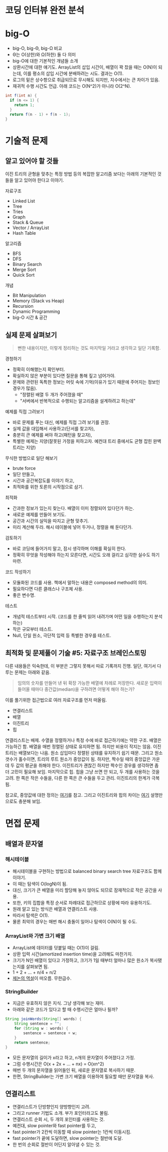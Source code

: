 # 코딩 인터뷰 완전 분석

# big-O

- big-O, big-Θ, big-Ω 비교
- Θ는 O(상한)와 Ω(하한) 둘 다 의미
- big-O에 대한 기본적인 개념들 소개
- 상환시간에 대한 얘기도. ArrayList의 삽입 시간이, 배열이 꽉 찼을 때는 O(N)이 되는데, 이를 평소의 삽입 시간에 분배하려는 시도. 결과는 O(1).
- 로그의 밑은 상수항으로 취급되므로 무시해도 되지만, 지수에서는 큰 차이가 있음.
- 재귀적 수행 시간도 언급. 아래 코드는 O(N^2)가 아니라 O(2^N).

```java
int f(int n) {
  if (n <= 1) {
    return 1;
  }
  return f(n - 1) + f(n - 1);
}
```

# 기술적 문제

## 알고 있어야 할 것들

이진 트리의 균형을 맞추는 특정 방법 등의 복잡한 알고리즘 보다는 아래의 기본적인 것들을 알고 있어야 한다고 이야기.

자료구조

- Linked List
- Tree
- Tries
- Graph
- Stack & Queue
- Vector / ArrayList
- Hash Table

알고리즘

- BFS
- DFS
- Binary Search
- Merge Sort
- Quick Sort

개념

- Bit Manipulation
- Memory (Stack vs Heap)
- Recursion
- Dynamic Programming
- big-O 시간 & 공간

## 실제 문제 살펴보기

> 뻔한 내용이지만, 이렇게 정리하는 것도 마지막일 거라고 생각하고 일단 기록함.

경청하기

- 정확히 이해했는지 확인부터.
- 확실하지 않은 부분이 있다면 질문을 통해 짚고 넘어가야.
- 문제와 관련된 독특한 정보는 머릿 속에 기억(이유가 있기 때문에 주어지는 정보인 경우가 많음).
    - "정렬된 배열 두 개가 주어졌을 때"
    - "서버에서 반복적으로 수행되는 알고리즘을 설계하려고 하는데"

예제를 직접 그려보기

- 바로 문제를 푸는 대신, 예제를 직접 그려 보기를 권장.
- 실제 값을 대입해서 사용하고(단서를 찾고자),
- 충분히 큰 예제를 써야 하고(패턴을 찾고자),
- 특별한 예제는 지양(잘못된 가정을 피하고자. 예컨대 트리 중에서도 균형 잡힌 완벽 트리는 지양)

무식한 방법으로 일단 해보기

- brute force
- 일단 만들고,
- 시간과 공간복잡도를 이야기 하고,
- 최적화를 위한 토론의 시작점으로 삼기.

최적화

- 간과한 정보가 있는지 찾는다. 배열이 이미 정렬되어 있다던가 하는.
- 새로운 예제를 만들어 보기도.
- 공간과 시간의 실익을 따지고 균형 맞추기.
- 미리 계산해 두라. 해시 테이블에 넣어 두거나, 정렬을 해 둔다던가.

검토하기

- 바로 코딩에 들어가지 말고, 잠시 생각하며 이해를 확실히 한다.
- 정확히 무엇을 작성해야 하는지 모른다면, 시간도 오래 걸리고 심각한 실수도 하기 마련.

코드 작성하기

- 모듈화된 코드를 사용. 책에서 말하는 내용은 composed method의 의미.
- 필요하다면 다른 클래스나 구조체 사용.
- 좋은 변수명.

테스트

- 개념적 테스트부터 시작. (코드를 한 줄씩 읽어 내려가며 어떤 일을 수행하는지 분석하는)
- 작은 규모부터 테스트.
- Null, 단일 원소, 극단적 입력 등 특별한 경우를 테스트.

## 최적화 및 문제풀이 기술 #5: 자료구조 브레인스토밍

다른 내용들은 익숙한데, 이 부분은 그렇지 못해서 따로 기록까지 진행. 일단, 여기서 다루는 문제는 아래와 같음.

> 임의의 숫자를 만들어 낸 뒤 확장 가능한 배열에 차례로 저장한다. 새로운 입력이 들어올 때마다 중간값(median)을 구하려면 어떻게 해야 하는가?

이를 풀기위한 접근법으로 여러 자료구조를 먼저 떠올림.

- 연결리스트
- 배열
- 이진트리
- 힙

연결리스트는 배제. 수열을 정렬하거나 특정 수에 바로 접근하기에는 약한 구조. 배열은 가능하긴 함. 배열을 매번 정렬된 상태로 유지하면 됨. 하지만 비용이 작지는 않음. 이진트리는 배열보다는 나음. 원소 삽입마다 정렬된 상태를 유지하기 쉽기 때문. 그리고 원소 갯수가 홀수이면, 트리의 루트 원소가 중앙값이 됨. 하지만, 짝수일 때의 중앙값은 가운데 두 값의 평균을 취해야 한다. 이진트리가 괜찮긴 하지만 짝수인 경우를 생각하면 좀 더 고민이 필요해 보임. 마지막으로 힙. 힙을 그냥 쓰면 안 되고, 두 개를 사용하는 것을 고려. 한 쪽은 작은 수들을, 다른 한 쪽은 큰 수들을 두고 관리. 이진트리의 한계가 극복됨.

참고로, 중앙값에 대한 정의는 [여기](https://ko.wikipedia.org/wiki/%EC%A4%91%EC%95%99%EA%B0%92)를 참고. 그리고 이진트리와 힙의 차이는 [여기](https://cs.stackexchange.com/questions/27860/whats-the-difference-between-a-binary-search-tree-and-a-binary-heap) 설명만으로도 충분해 보임.

# 면접 문제

## 배열과 문자열

### 해시테이블

- 해시테이블을 구현하는 방법으로 balanced binary search tree 자료구조도 함께 이야기.
- 이 때는 탐색이 O(logN)이 됨.
- 대신, 크기가 큰 배열을 미리 할당해 놓지 않아도 되므로 잠재적으로 작은 공간을 사용.
- 또한, 키의 집합을 특정 순서로 차례대로 접근하므로 상황에 따라 유용하기도.
- 원래 알고 있는 방식은 배열과 연결리스트 사용.
- 따라서 탐색은 O(1).
- 물론 최악의 경우는 매번 해시 충돌이 일어나 탐색이 O(N)이 될 수도.

### ArrayList와 가변 크기 배열

- ArrayList에 데이터를 덧붙일 때는 O(1)이 걸림.
- 상환 입력 시간(amortized insertion time)을 고려해도 마찬가지.
- 크기가 N인 배열이 있다고 가정하고, 크기가 1일 때부터 얼마나 많은 원소가 복사됐는지를 살펴보면 됨.
- 1 + 2 + ... + n/4 + n/2
- [제논의 역설](https://ko.wikipedia.org/wiki/%EC%A0%9C%EB%85%BC%EC%9D%98_%EC%97%AD%EC%84%A4)이 떠오름. 무한급수.


### StringBuilder

- 지금은 유효하지 않은 지식. 그냥 생각해 보는 재미.
- 아래와 같은 코드가 있다고 할 때 수행시간은 얼마나 될까?

```java
String joinWords(String[] words) {
    String sentence = "";
    for (String w : words) {
        sentence = sentence + w;
    }
    return sentence;
}
```

- 모든 문자열의 길이가 x라고 하고, n개의 문자열이 주어졌다고 가정.
- 그럼 수행시간은 O(x + 2x + ... + nx) = O(xn^2)
- 매번 두 개의 문자열을 읽어들인 뒤, 새로운 문자열로 복사하기 때문.
- 한편, StringBuilder는 가변 크기 배열을 이용하여 필요할 때만 문자열을 복사.

## 연결리스트

- 연결리스트가 단방향인지 양방향인지 고려.
- 그리고 runner 기법도 소개. 부가 포인터라고도 불림.
- 연결리스트 순회 시, 두 개의 포인터를 사용하는 것.
- 예컨대, slow pointer와 fast pointer를 두고,
- fast pointer가 2칸씩 이동할 때 slow pointer는 1칸씩 이동시킴.
- fast pointer가 끝에 도달하면, slow pointer는 절반에 도달.
- 한 번의 순회로 절반이 어딘지 알아낼 수 있는 것.

